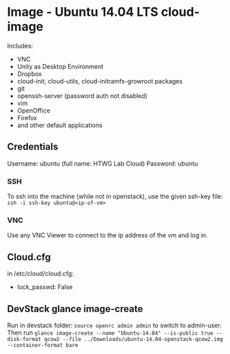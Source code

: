 # Image - Ubuntu 14.04 LTS cloud-image

Includes:

- VNC
- Unity as Desktop Environment
- Dropbox
- cloud-init, cloud-utils, cloud-initramfs-growroot packages
- git
- openssh-server (password auth not disabled)
- vim
- OpenOffice
- Firefox 
- and other default applications

## Credentials

Username: ubuntu (full name: HTWG Lab Cloud)
Password: ubuntu

### SSH

To ssh into the machine (while not in openstack), use the given ssh-key file: `ssh -i ssh-key ubuntu@<ip-of-vm>`

### VNC

Use any VNC Viewer to connect to the ip address of the vm and log in.

## Cloud.cfg

in /etc/cloud/cloud.cfg:

- lock_passwd: False

## DevStack glance image-create

Run in devstack folder: `source openrc admin admin` to switch to admin-user.
Then run `glance image-create --name "Ubuntu-14.04" --is-public true --disk-format qcow2 --file ../Downloads/ubuntu-14.04-openstack-qcow2.img --container-format bare`
